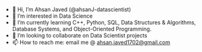 - 👋 Hi, I’m Ahsan Javed (@ahsanJ-datascientist)
- 👀 I’m interested in Data Science
- 🌱 I’m currently learning C++, Python, SQL, Data Structures & Algorithms, Database Systems, and Object-Oriented Programming.
- 💞️ I’m looking to collaborate on Data Scientist projects
- 📫 How to reach me: email me @ ahsan.javed1702@gmail.com

<!---
ahsanJ-datascientist/ahsanJ-datascientist is a ✨ special ✨ repository because its `README.md` (this file) appears on your GitHub profile.
You can click the Preview link to take a look at your changes.
--->
